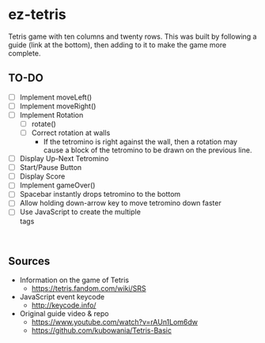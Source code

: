 # ez-tetris
Tetris game with ten columns and twenty rows.
This was built by following a guide (link at the bottom), then
adding to it to make the game more complete.
<br>

## TO-DO
- [ ] Implement moveLeft()
- [ ] Implement moveRight()
- [ ] Implement Rotation
    - [ ] rotate()
    - [ ] Correct rotation at walls
        - If the tetromino is right against the wall, then a rotation may<br>
          cause a block of the tetromino to be drawn on the previous line.
- [ ] Display Up-Next Tetromino
- [ ] Start/Pause Button
- [ ] Display Score
- [ ] Implement gameOver()
- [ ] Spacebar instantly drops tetromino to the bottom
- [ ] Allow holding down-arrow key to move tetromino down faster
- [ ] Use JavaScript to create the multiple <div> tags
<br>

## Sources
- Information on the game of Tetris
    - https://tetris.fandom.com/wiki/SRS
- JavaScript event keycode
    - http://keycode.info/
- Original guide video & repo
    - https://www.youtube.com/watch?v=rAUn1Lom6dw
    - https://github.com/kubowania/Tetris-Basic